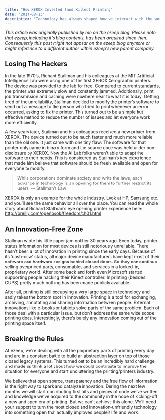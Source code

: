 ```yaml
---
title: "How XEROX Invented (and Killed) Printing"
date: "2013-08-13"
description: "Technology has always shaped how we interact with the world and the people around us. Let’s start off with a very simple example: When the first bridges were built, the engineering part was a great achievement, but the idea of building a bridge is less about solving engineering problems just for the sake of solving them..."
---
```


*This article was originally published by me on the ezeep blog. Please note that ezeep, including it's blog contents, has been acquired since then. Consequently this post might not appear on the ezeep blog anymore or might reference to a different author within ezeep's new parent company.*

## Losing The Hackers

In the late 1970’s, Richard Stallman and his colleagues at the MIT Artificial Intelligence Lab were using one of the 
first XEROX Xerographic printers. The device was provided to the lab for free. Compared to current standards, 
the printer was extremely slow and constantly jammed. Additionally, print job transmission and caching were nowhere 
near to what it is today. Getting tired of the unreliability, Stallman decided to modify the printer’s software to 
send out a message to the person who tried to print whenever an error occurred, asking to fix the printer. 
This turned out to be a simple but effective method to reduce the number of issues and let everyone work more efficiently.

A few years later, Stallman and his colleagues received a new printer from XEROX. The device turned out to be much 
faster and much more reliable than the old one. It just came with one tiny flaw: The software for that printer only 
came in binary form and the source code was held under non-disclosure by XEROX. Now the AI Lab folks weren’t able 
to adapt the software to their needs. This is considered as Stallman’s key experience that made him believe that 
software should be freely available and open for everyone to modify.

> While corporations dominate society and write the laws, each advance in technology is an opening for them to further 
restrict its users. -– Stallman’s Law

XEROX is only an example for the whole industry. Look at HP, Samsung etc. and you’ll see the same behavior all over 
the place. You can read the whole story about Richard Stallman’s eye opening printer experience here: 
http://oreilly.com/openbook/freedom/ch01.html

## An Innovation-Free Zone

Stallman wrote his little paper jam notifier 30 years ago. Even today, printer status information for most devices is 
still notoriously unreliable. There hasn’t been a lot of innovation in printing since the early days. Because of its 
‘cash-cow’ status, all major device manufacturers have kept most of their software and hardware designs behind closed 
doors. So they can continue selling overpriced parts, consumables and services in a locked-in, proprietary world. 
After some back and forth even Microsoft started supporting people hacking their Kinect controller. In printing 
(besides CUPS) pretty much nothing has been made publicly available.

After all, printing is still occupying a very large space in technology and sadly takes the bottom spot in innovation. 
Printing is a tool for exchanging, archiving, annotating and sharing information between people. External innovations 
like e-books or tablets solve parts of the same problem. Each of those deal with a particular issue, but don’t address 
the same wide scope printing does. Interestingly, there’s barely any innovation coming out of the printing space itself.

## Breaking the Rules

At ezeep, we’re dealing with all the proprietary parts of printing every day and are in a constant battle to build an 
abstraction layer on top of those closed legacy systems. This turned out to be an incredibly hard challenge and made 
us think a lot about how we could contribute to improve the situation for everyone and start uncluttering the 
printing/printers industry.

We believe that open source, transparency and the free flow of information is the right way to spark and catalyze 
innovation. During the next few months we will start contributing first bits and pieces of code we’ve written and 
knowledge we’ve acquired to the community in the hope of kicking-off a new and open era of printing. But we can’t 
achieve this alone. We’ll need your support to turn the most closed and innovation-unfriendly technology into 
something open that actually improves people’s life and work.